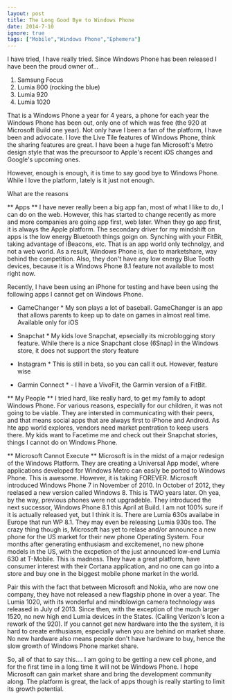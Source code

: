 ```yaml
---
layout: post
title: The Long Good Bye to Windows Phone
date: 2014-7-10
ignore: true
tags: ["Mobile","Windows Phone","Ephemera"]
---
```


I have tried, I have really tried. Since Windows Phone has been released I have been the proud owner of...

1. Samsung Focus
2. Lumia 800 (rocking the blue)
3. Lumia 920
4. Lumia 1020

That is a Windows Phone a year for 4 years, a phone for each year the Windows Phone has been out, 
only one of which was free (the 920 at Microsoft Build one year). Not only have I been 
a fan of the platform, I have been and advocate. I love the Live Tile features of Windows Phone, think the 
sharing features are great. I have been a huge fan Microsoft's Metro design style that was the precursoor to Apple's recent
iOS changes and Google's upcoming ones.

However, enough is enough, it is time to say good bye to Windows Phone. While I love the platform, lately is it just not enough.

What are the reasons

** Apps **
I have never really been a big app fan, most of what I like to do, I can do on the web. However, this has started to 
change recently as more and more companies are going app first, web later. When they go app first, it is always the Apple
platform. The secondary driver for my mindshift on apps is the low energy Bluetooth things goign on. Synching with 
your FitBit, taking advantage of iBeacons, etc. That is an app world only technolgy, and not a web world. 
As a result, Windows Phone
is, due to marketshare, way behind the competition. Also, they don't have any low energy Blue Tooth devices, because
it is a Windows Phone 8.1 feature not available to most right now.

Recently, I have been using an iPhone for testing and have been using the following apps I cannot get on Windows Phone.

* GameChanger * My son plays a lot of baseball. GameChanger is an app that allows parents to keep up to date on games
in almost real time. Available only for iOS

* Snapchat * My kids love Snapchat, epsecially its microblogging story feature. While there is a nice Snapchant 
close (6Snap) in the Windows store, it does not support the story feature

* Instagram * This is still in beta, so you can call it out. However, feature wise

* Garmin Connect * - I have a VivoFit, the Garmin version of a FitBit. 

** My People ** 
I tried hard, like really hard, to get my family to adopt Windows Phone. For various reasons, especially for our 
children, it was not going to be viable. They are intersted in communicating with their peers, and that means
social apps that are always first to iPhone and Android. As hte app world explores, vendors need market pentration to
keep users there. My kids want to Facetime me and check out their Snapchat stories, things I cannot do on Windows Phone. 

** Microsoft Cannot Execute **
Microsoft is in the midst of a major redesign of the Windows Platform. They are creating a Universal App model, where
applications developed for Windows Metro can easily be ported to Windows Phone. This is awesome. However, it is 
taking FOREVER. Microsoft introduced Windows Phone 7 in November of 2010. In October of 2012, they reelased a new version
called Windows 8. This is TWO years later. Oh yea, by the way, previous phones were not upgradeble. They introduced the 
next successor, Windows Phone 8.1 this April at Build. I am not 100% sure if it is actually released yet, but I think 
it is. There are Lumia 630s availabe in Europe that run WP 8.1. They may even be releasing Lumia 930s too. The crazy 
thing though is, 
Microsoft has yet to relase and/or announce a new phone for the US market for their new phone Operating System. Four
months after generating enthusiasm and excitemenet, no new phone models in the US, with the excpetion of the just 
announced low-end Lumia 630 at T-Mobile. This is madness. They have a great platform, have consumer interest
with their Cortana application, and no one can go into a store and buy one in the biggest mobile phone market in the 
world.

Pair this with the fact that between Microsoft and Nokia, who are now one company, they have not released a new flagship
phone in over a year. The Lumia 1020, with its wonderful and mindblowign camera technology was released in July of
2013. Since then, with the exception of the much larger 1520, no new high end Lumia devices in the States. (Calling
Verizon's Icon a rework of the 920). If you cannot get new hardware into the the system, it is hard to create 
enthusiasm, especially when you are behind on market share. No new hardware also means people don't have hardware
to buy, hence the slow growth of Windows Phone market share.

So, all of that to say this.... I am going to be getting a new cell phone, and for the first time in a long time 
it will not be Windows Phone. I hope Microsoft can gain market share and bring the development community along. The
 platform is great, the lack of apps though is really starting to limit its growth potential.



